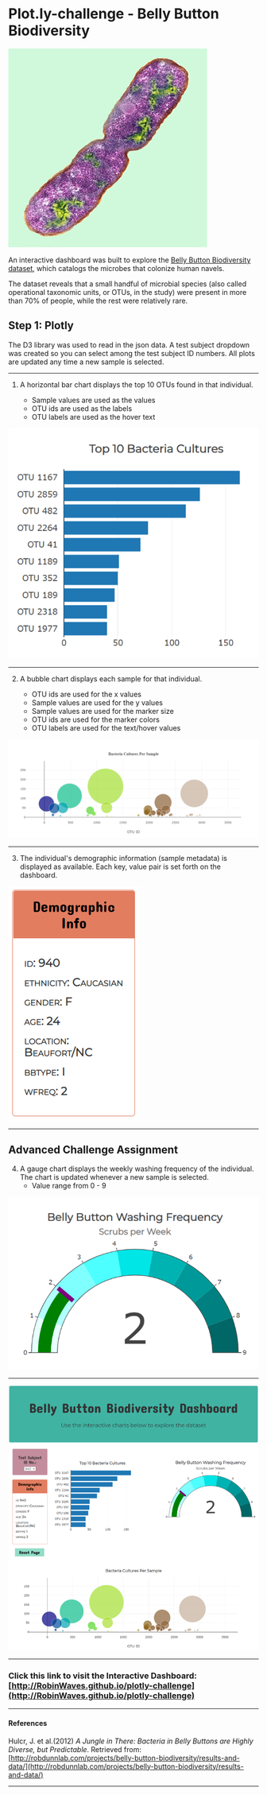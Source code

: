 # Plot.ly-challenge - Belly Button Biodiversity

![Bacteria by filterforge.com](images/bacteria.jpg)

An interactive dashboard was built to explore the [Belly Button Biodiversity dataset](http://robdunnlab.com/projects/belly-button-biodiversity/), which catalogs the microbes that colonize human navels.

The dataset reveals that a small handful of microbial species (also called operational taxonomic units, or OTUs, in the study) were present in more than 70% of people, while the rest were relatively rare.

## Step 1: Plotly
The D3 library was used to read in the json data.  A test subject dropdown was created so you can select among the test subject ID numbers.  All plots are updated any time a new sample is selected.

---

1.  A horizontal bar chart displays the top 10 OTUs found in that individual. 

    * Sample values are used as the values
    * OTU ids are used as the labels
    * OTU labels are used as the hover text

![Bar Chart](images/horizontalBar.png)

---

2. A bubble chart displays each sample for that individual.

    * OTU ids are used for the x values
    * Sample values are used for the y values
    * Sample values are used for the marker size
    * OTU ids are used for the marker colors
    * OTU labels are used for the text/hover values
    
![Bubble Chart](images/bubble.png)

---

3. The individual's demographic information (sample metadata) is displayed as available.  Each key, value pair is set forth on the dashboard.

![Demographic Info](images/metadata.png)

---

## Advanced Challenge Assignment

4.  A gauge chart displays the weekly washing frequency of the individual.  The chart is updated whenever a new sample is selected.
    * Value range from 0 - 9

![Gauge Chart](images/gauge.png)

---

![Full Dashboard](images/dashboard.png)

---

### **Click this link to visit the Interactive Dashboard:** [http://RobinWaves.github.io/plotly-challenge](http://RobinWaves.github.io/plotly-challenge)

- - -

#### References

Hulcr, J. et al.(2012) _A Jungle in There: Bacteria in Belly Buttons are Highly Diverse, but Predictable_. Retrieved from: [http://robdunnlab.com/projects/belly-button-biodiversity/results-and-data/](http://robdunnlab.com/projects/belly-button-biodiversity/results-and-data/)

- - -
